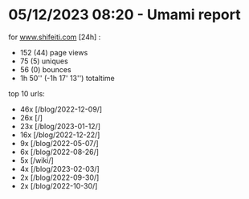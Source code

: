 # 05/12/2023 08:20 - Umami report
for www.shifeiti.com [24h] :

 - 152 (44) page views
 - 75 (5) uniques
 - 56 (0) bounces
 - 1h 50'' (-1h 17' 13'') totaltime


top 10 urls:
 - 46x [/blog/2022-12-09/]
 - 26x [/]
 - 23x [/blog/2023-01-12/]
 - 16x [/blog/2022-12-22/]
 - 9x [/blog/2022-05-07/]
 - 6x [/blog/2022-08-26/]
 - 5x [/wiki/]
 - 4x [/blog/2023-02-03/]
 - 2x [/blog/2022-09-30/]
 - 2x [/blog/2022-10-30/]


